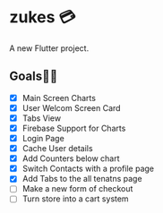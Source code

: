 # zukes 💳

A new Flutter project.


## Goals🏃‍♀️
- [x] Main Screen Charts
- [x] User Welcom Screen Card
- [x] Tabs View
- [x] Firebase Support for Charts
- [x] Login Page
- [x] Cache User details 
- [x] Add Counters below chart
- [x] Switch Contacts with a profile page
- [x] Add Tabs to the all tenatns page
- [ ] Make a new form of checkout 
- [ ] Turn store into a cart system
